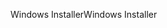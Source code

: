 <span data-ttu-id="ac092-101">Windows Installer</span><span class="sxs-lookup"><span data-stu-id="ac092-101">Windows Installer</span></span>